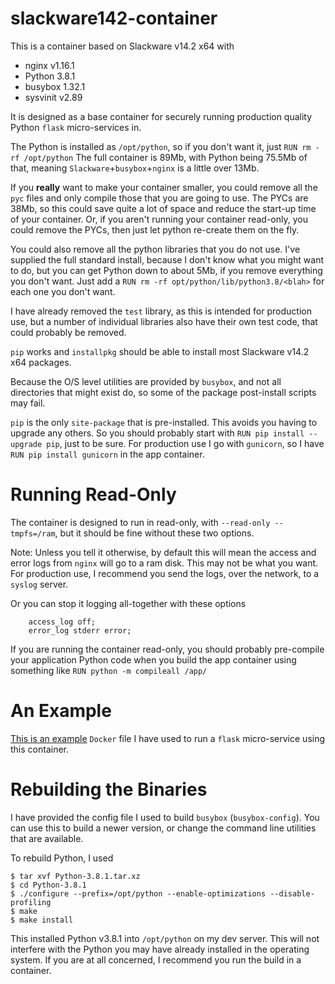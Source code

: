 # slackware142-container

This is a container based on Slackware v14.2 x64 with

* nginx v1.16.1
* Python 3.8.1
* busybox 1.32.1
* sysvinit v2.89

It is designed as a base container for securely running production quality Python `flask` micro-services in.

The Python is installed as `/opt/python`, so if you don't want it, just `RUN rm -rf /opt/python` 
The full container is 89Mb, with Python being 75.5Mb of that, meaning `Slackware`+`busybox`+`nginx` is a little over 13Mb.

If you **really** want to make your container smaller, you could remove all the `pyc` files and only compile those that you are going
to use. The PYCs are 38Mb, so this could save quite a lot of space and reduce the start-up time of your container.
Or, if you aren't running your container read-only, you could remove the PYCs, then just let python re-create them on the fly.

You could also remove all the python libraries that you do not use. I've supplied the full standard install, because
I don't know what you might want to do, but you can get Python down to about 5Mb, if you remove everything you don't want. Just add a
`RUN rm -rf opt/python/lib/python3.8/<blah>` for each one you don't want.

I have already removed the `test` library, as this is intended for production use, but a number of
individual libraries also have their own test code, that could probably be removed.


`pip` works and `installpkg` should be able to install most Slackware v14.2 x64 packages.

Because the O/S level utilities are provided by `busybox`, and not all directories that might exist do,
so some of the package post-install scripts may fail.

`pip` is the only `site-package` that is pre-installed. This avoids you having to upgrade any others.
So you should probably start with `RUN pip install --upgrade pip`, just to be sure.
For production use I go with `gunicorn`, so I have `RUN pip install gunicorn` in the app container.



# Running Read-Only

The container is designed to run in read-only, with `--read-only --tmpfs=/ram`, but it should 
be fine without these two options.

Note: Unless you tell it otherwise, by default this will mean the access and error logs from `nginx` will go to a ram disk.
This may not be what you want. For production use, I recommend you send the logs, over the network, to a `syslog` server.

Or you can stop it logging all-together with these options
```
	access_log off;
	error_log stderr error;
```

If you are running the container read-only, you should probably pre-compile your application Python code when you build
the app container using something like `RUN python -m compileall /app/`


# An Example

[This is an example](https://github.com/james-stevens/dnsflsk/blob/master/Dockerfile)  `Docker` file I have used
to run a `flask` micro-service using this container.


# Rebuilding the Binaries

I have provided the config file I used to build `busybox` (`busybox-config`). You can use this to build a newer version, or change the command
line utilities that are available.


To rebuild Python, I used 
```
$ tar xvf Python-3.8.1.tar.xz
$ cd Python-3.8.1
$ ./configure --prefix=/opt/python --enable-optimizations --disable-profiling
$ make
$ make install
```

This installed Python v3.8.1 into `/opt/python` on my dev server. This will not interfere with the Python you may 
have already installed in the operating system. If you are at all concerned, I recommend you run the build in a container.

